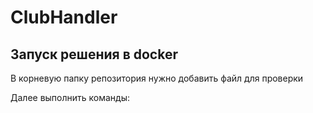 # ClubHandler

## Запуск решения в docker

<p> В корневую папку репозитория нужно добавить файл для проверки </p>
<p>Далее выполнить команды:</p>

```docker build -t {image_name} --build-arg file_name={file_name} .
```

```docker run {image_name}
```
